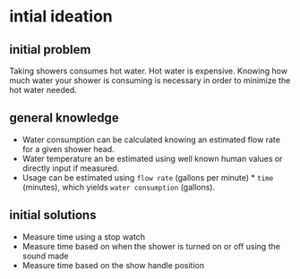 # intial ideation

## initial problem

Taking showers consumes hot water. Hot water is expensive. Knowing how much water your shower is consuming is necessary in order to minimize the hot water needed.

## general knowledge

- Water consumption can be calculated knowing an estimated flow rate for a given shower head.
- Water temperature an be estimated using well known human values or directly input if measured.
- Usage can be estimated using ``flow rate`` (gallons per minute) * ``time`` (minutes), which yields ``water consumption`` (gallons).

## initial solutions

- Measure time using a stop watch
- Measure time based on when the shower is turned on or off using the sound made
- Measure time based on the show handle position
